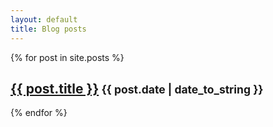 ```yaml
---
layout: default
title: Blog posts
---
```

{% for post in site.posts %}
<h2><a href="{{ post.url }}">{{ post.title }}</a><small> {{ post.date | date_to_string }}</small></h2>
{% endfor %}
